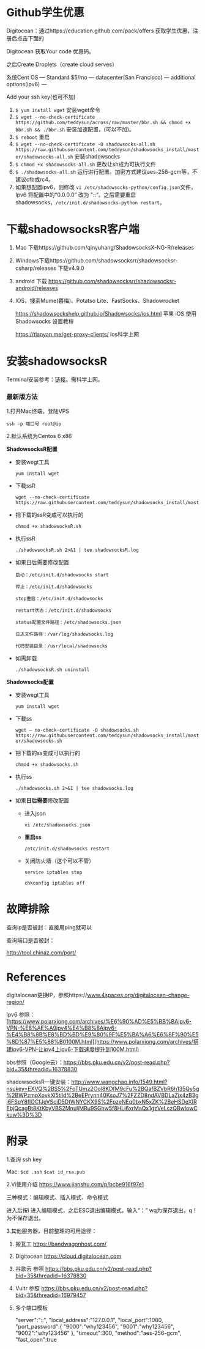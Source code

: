 # Github学生优惠

Digitocean：通过https://education.github.com/pack/offers 获取学生优惠，注册后点击下面的  

Digitocean 获取Your code 优惠码。 

之后Create Droplets（create cloud serves） 

系统Cent OS — Standard $5/mo — datacenter(San Francisco)  — additional options(ipv6) —  

Add your ssh key(也可不加)



1. `$ yum install wget`      安装wget命令
2. `$ wget --no-check-certificate https://github.com/teddysun/across/raw/master/bbr.sh && chmod +x bbr.sh && ./bbr.sh`     安装加速配置，(可以不加)。
3. `$ reboot`   重启
4. `$ wget --no-check-certificate -O shadowsocks-all.sh https://raw.githubusercontent.com/teddysun/shadowsocks_install/master/shadowsocks-all.sh`  安装shadowsocks
5. `$ chmod +x shadowsocks-all.sh`    更改让sh成为可执行文件
6. `$ ./shadowsocks-all.sh`     运行进行配置。加密方式建议aes-256-gcm等，不建议cfb或rc4。
7. 如果想配置ipv6，则修改 `vi /etc/shadowsocks-python/config.json`文件，Ipv6 将配置中的“0.0.0.0” 改为 "::”。之后需要重启shadowsocks，`/etc/init.d/shadowsocks-python restart`。





# 下载shadowsocksR客户端

1. Mac 下载https://github.com/qinyuhang/ShadowsocksX-NG-R/releases 

2. Windows下载https://github.com/shadowsocksrr/shadowsocksr-csharp/releases 下载v4.9.0

3. android 下载 https://github.com/shadowsocksrr/shadowsocksr-android/releases 

4. IOS，搜索Mume(暮梅)、Potatso Lite、FastSocks、Shadowrocket 

   https://shadowsockshelp.github.io/Shadowsocks/ios.html 苹果 iOS 使用 Shadowsocks 设置教程

   https://tlanyan.me/get-proxy-clients/ ios科学上网

   













# 安装shadowsocksR

Terminal安装参考：[链接]([https://medium.com/@jackme256/%E6%90%AC%E7%93%A6%E5%B7%A5-vps-%E6%90%AD%E5%BB%BA-shadowsocks-ss-%E7%A7%91%E5%AD%A6%E4%B8%8A%E7%BD%91%E5%9B%BE%E6%96%87%E6%95%99%E7%A8%8B-ss%E5%A4%9A%E7%94%A8%E6%88%B7%E9%85%8D%E7%BD%AE%E4%BC%98%E5%8C%96-efc6dda704fe])。需科学上网。

### 最新版方法

1.打开Mac终端，登陆VPS

`ssh -p 端口号 root@ip`

2.默认系统为Centos 6 x86

**ShadowsocksR配置**

* 安装wegt工具

  `yum install wget`

* 下载ssR

  ```
  wget --no-check-certificate https://raw.githubusercontent.com/teddysun/shadowsocks_install/master/shadowsocksR.sh
  ```

* 把下载的ssR变成可以执行的

  `chmod +x shadowsocksR.sh`

* 执行ssR

  `./shadowsocksR.sh 2>&1 | tee shadowsocksR.log`

* 如果日后需要修改配置

  `启动：/etc/init.d/shadowsocks start`

  `停止：/etc/init.d/shadowsocks `

  `stop重启：/etc/init.d/shadowsocks `

  `restart状态：/etc/init.d/shadowsocks `

  `status配置文件路径：/etc/shadowsocks.json`

  `日志文件路径：/var/log/shadowsocks.log`

  `代码安装目录：/usr/local/shadowsocks`

* 如需卸载

  ```
  ./shadowsocksR.sh uninstall
  ```





**Shadowsocks配置**

 * 安装wegt工具

   `yum install wget`

 * 下载ss

   `wget — no-check-certificate -O shadowsocks.sh https://raw.githubusercontent.com/teddysun/shadowsocks_install/master/shadowsocks.sh`

* 把下载的ss变成可以执行的

  `chmod +x shadowsocks.sh`

* 执行ss

  `./shadowsocks.sh 2>&1 | tee shadowsocks.log`

* 如果**日后需要**修改配置

  * 进入json

    `vi /etc/shadowsocks.json`

  * **重启ss**

    `/etc/init.d/shadowsocks restart`

  * 关闭防火墙（这个可以不管）

    `service iptables stop`

    `chkconfig iptables off`

    

# 故障排除

查询ip是否被封：直接用ping就可以

查询端口是否被封：

http://tool.chinaz.com/port/



# References

digitalocean更换IP，参照https://www.4spaces.org/digitalocean-change-region/

Ipv6 参照： [https://www.polarxiong.com/archives/%E6%90%AD%E5%BB%BAipv6-VPN-%E8%AE%A9ipv4%E4%B8%8Aipv6-%E4%B8%8B%E8%BD%BD%E9%80%9F%E5%BA%A6%E6%8F%90%E5%8D%87%E5%88%B0100M.html](https://www.polarxiong.com/archives/搭建ipv6-VPN-让ipv4上ipv6-下载速度提升到100M.html)

bbs参照（Google云）：https://bbs.pku.edu.cn/v2/post-read.php?bid=35&threadid=16378830

shadowsocksR一键安装：http://www.wangchao.info/1549.html?nsukey=EXVQ%2BS5%2FoTUmz2Ool8KDfM9cFu%2BQafBZVbR6h135Qy5g%2BWPzmpXovkXl5tild%2BeEPrynn40KsoJ7%2FZZD8ndAVBDLaZjx4zB3gi6FSpY8flOCfJeVSciD5DtWNYCKX9S%2FpzeNEq0bxN5xZK%2BeHSDeXIREbjQcagBt8KtKbyVBS2MnuljMRu9SGhw5f8HLi6xrMaQx1gzVeLczQBwlowCkuw%3D%3D























# 附录

1.查询 ssh key 

Mac: `$cd .ssh`  `$cat id_rsa.pub` 



2.Vi使用介绍 https://www.jianshu.com/p/bcbe916f97e1 

三种模式：编辑模式、插入模式、命令模式 

进入后按i 进入编辑模式，之后ESC退出编辑模式，输入“：” wq为保存退出，q！为不保存退出。 



3.其他服务器，目前整理的可用途径： 

1. 搬瓦工 https://bandwagonhost.com/  

2. Digitocean https://cloud.digitalocean.com  

3. 谷歌云 参照 https://bbs.pku.edu.cn/v2/post-read.php?bid=35&threadid=16378830 

4. Vultr 参照 https://bbs.pku.edu.cn/v2/post-read.php?bid=35&threadid=16979457 

5. 多个端口模板

   "server":"::",
       "local_address":"127.0.0.1",
       "local_port":1080,
       "port_password":{
   	"9000":"why123456",
   	"9001":"why123456",
   	"9002":"why123456"
       },
       "timeout":300,
       "method":"aes-256-gcm",
       "fast_open":true

